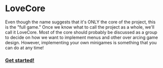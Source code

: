 # LoveCore
Even though the name suggests that it's ONLY the core of the project, this is the "full game." Once we know what to call the project as a whole, we'll call it LoveCore.  Most of the core should probably be discussed as a group to decide on how we want to implement menus and other over arcing game design.  However, implementing your own minigames is something that you can do at any time!

### [Get started!](https://github.com/Acais/LoveCore/wiki/How-to-Make-a-Minigame/)
 
